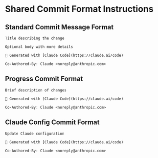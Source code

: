 # Shared Commit Format Instructions

## Standard Commit Message Format

```
Title describing the change

Optional body with more details

🤖 Generated with [Claude Code](https://claude.ai/code)

Co-Authored-By: Claude <noreply@anthropic.com>
```

## Progress Commit Format

```
Brief description of changes

🤖 Generated with [Claude Code](https://claude.ai/code)

Co-Authored-By: Claude <noreply@anthropic.com>
```

## Claude Config Commit Format

```
Update Claude configuration

🤖 Generated with [Claude Code](https://claude.ai/code)

Co-Authored-By: Claude <noreply@anthropic.com>
```
